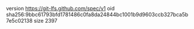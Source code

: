 version https://git-lfs.github.com/spec/v1
oid sha256:9bbc61793bfd1781486c0fa8da24844bc1001b9d9603ccb327bca5b7e5c02138
size 2397
